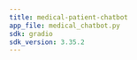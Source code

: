```yaml
---
title: medical-patient-chatbot
app_file: medical_chatbot.py
sdk: gradio
sdk_version: 3.35.2
---
```

